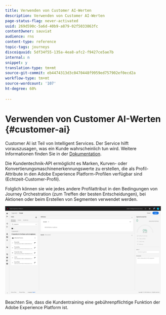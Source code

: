 ```yaml
---
title: Verwenden von Customer AI-Werten
description: Verwenden von Customer AI-Werten
page-status-flag: never-activated
uuid: 269d590c-5a6d-40b9-a879-02f5033863fc
contentOwner: sauviat
audience: rns
content-type: reference
topic-tags: journeys
discoiquuid: 5df34f55-135a-4ea8-afc2-f9427ce5ae7b
internal: n
snippet: y
translation-type: tm+mt
source-git-commit: eb4474313d3c0470448f9959ed757902ef0ecd2a
workflow-type: tm+mt
source-wordcount: '107'
ht-degree: 60%

---
```



# Verwenden von Customer AI-Werten {#customer-ai}

Customer AI ist Teil von Intelligent Services. Der Service hilft vorauszusagen, was ein Kunde wahrscheinlich tun wird. Weitere Informationen finden Sie in der [Dokumentation](https://docs.adobe.com/content/help/de-DE/experience-platform/intelligent-services/customer-ai/overview.html).

Die Kundentechnik-API ermöglicht es Marken, Kurven- oder Konvertierungsmaschinenerkennungswerte zu erstellen, die als Profil-Attribute in den Adobe Experience Platform-Profilen verfügbar sind (Echtzeit-Customer-Profil).

Folglich können sie wie jedes andere Profilattribut in den Bedingungen von Journey Orchestration (zum Treffen der besten Entscheidungen), bei Aktionen oder beim Erstellen von Segmenten verwendet werden.

![](../assets/customer-ai.png)

Beachten Sie, dass die Kundentraining eine gebührenpflichtige Funktion der Adobe Experience Platform ist.


